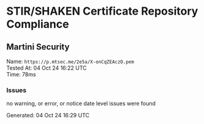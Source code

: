 # STIR/SHAKEN Certificate Repository Compliance

## Martini Security

Name: `https://p.mtsec.me/2e5a/X-onCqZEAczO.pem`\
Tested At: 04 Oct 24 16:22 UTC\
Time: 78ms

### Issues

no warning, or error, or notice date level issues were found

Generated: 04 Oct 24 16:29 UTC